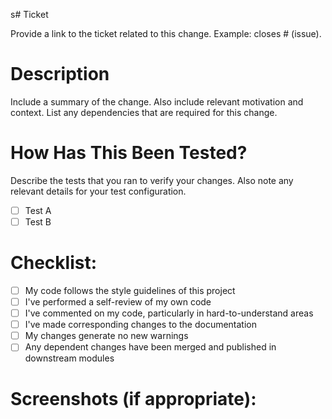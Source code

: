 s# Ticket

Provide a link to the ticket related to this change.
Example: closes # (issue).

# Description

Include a summary of the change.
Also include relevant motivation and context.
List any dependencies that are required for this change.

# How Has This Been Tested?

Describe the tests that you ran to verify your changes.
Also note any relevant details for your test configuration.

- [ ] Test A
- [ ] Test B

# Checklist:

- [ ] My code follows the style guidelines of this project
- [ ] I've performed a self-review of my own code
- [ ] I've commented on my code, particularly in hard-to-understand areas
- [ ] I've made corresponding changes to the documentation
- [ ] My changes generate no new warnings
- [ ] Any dependent changes have been merged and published in downstream modules

# Screenshots (if appropriate):
